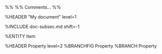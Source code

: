 %%
%% Comments...
%%

%HEADER "My document"  level=1

%INCLUDE doc-subsec.md     shift=-1


%ENTITY Item


%HEADER Property        level=2
%BRANCHFIG Property
%BRANCH Property

